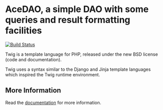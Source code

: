 AceDAO, a simple DAO with some queries and result formatting facilities
=======================================================================

[![Build Status](https://secure.travis-ci.org/fabpot/Twig.png?branch=master)](http://travis-ci.org/fabpot/Twig)

Twig is a template language for PHP, released under the new BSD license (code
and documentation).

Twig uses a syntax similar to the Django and Jinja template languages which
inspired the Twig runtime environment.

More Information
----------------

Read the [documentation][1] for more information.

[1]: http://twig.sensiolabs.org/documentation
